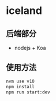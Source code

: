 # iceland

## 后端部分

+ nodejs + Koa 

## 使用方法

```bash
nvm use v10
npm install
npm run start:dev
```
